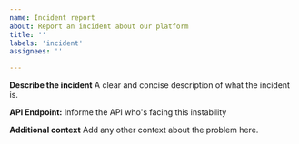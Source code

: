 ```yaml
---
name: Incident report
about: Report an incident about our platform
title: ''
labels: 'incident'
assignees: ''

---
```


**Describe the incident**
A clear and concise description of what the incident is.

**API Endpoint:**
Informe the API who's facing this instability

**Additional context**
Add any other context about the problem here.
